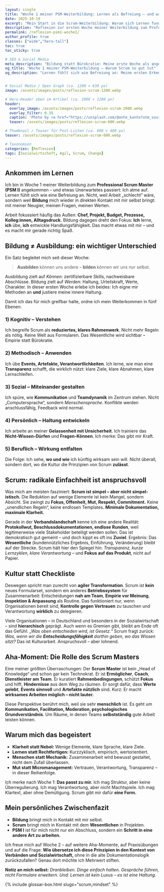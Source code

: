 ```yaml
---
layout: single
title: "Woche 1 meiner PSM-Weiterbildung: Lernen als Befreiung – und warum Scrum so gut tut"
date: 2025-10-19
excerpt: "Mein Start in die Scrum-Weiterbildung: Warum sich Lernen fundamental anders anfühlt als Arbeiten – und wieso mich die Einfachheit von Scrum geradezu beflügelt."
description: "Reflexion zur ersten Woche meiner Weiterbildung zum Professional Scrum Master (PSM I) bei MyCareerNow – über Bildung, innere Entwicklung und die Faszination von Scrum als menschliches Rahmenwerk."
permalink: /reflexion-psm1-woche1/
author_profile: true
classes: ["wide","hero-tall"]
toc: true
toc_sticky: true

# SEO & Social Media
meta_description: "Bildung statt Bürokratie: Meine erste Woche als angehender Scrum Master – Lernen, Haltung und Kulturwandel in der Sozialwirtschaft."
og_title: "Woche 1 meiner PSM-Weiterbildung – Warum Scrum so gut tut"
og_description: "Lernen fühlt sich wie Befreiung an: Meine ersten Erkenntnisse aus der Scrum-Master-Weiterbildung – über Haltung, Einfachheit und echten Kulturwandel."


# Social Media / Open Graph (ca. 1200 × 630 px)
image: /assets/images/posts/reflexion-scrum-1200.webp

# Hero-Header oben im Artikel (ca. 2000 × 1200 px)
header:
  overlay_image: /assets/images/posts/reflexion-scrum-2000.webp
  overlay_filter: 0.35
  caption: 'Photo by <a href="https://unsplash.com/@ante_kante?utm_source=unsplash&utm_medium=referral&utm_content=creditCopyText">Ante Hamersmit</a> on <a href="https://unsplash.com/photos/man-siting-on-wooden-dock-qg6MDcCWBfM?utm_source=unsplash&utm_medium=referral&utm_content=creditCopyText">Unsplash</a>'
  teaser: /assets/images/posts/reflexion-scrum-600.webp

# Thumbnail / Teaser für Post-Listen (ca. 600 × 400 px)
teaser: /assets/images/posts/reflexion-scrum-600.webp

# Taxonomien
categories: [Reflexion]
tags: [Sozialwirtschaft, Agil, Scrum, Change]
---
```


## Ankommen im Lernen

Ich bin in Woche 1 meiner Weiterbildung zum **Professional Scrum Master (PSM I)** angekommen – und etwas Unerwartetes passiert: Ich atme auf. Lernen fühlt sich wie eine Befreiung an. Nicht, weil Arbeit „schlecht“ wäre, sondern weil **Bildung** mich wieder in direkten Kontakt mit mir selbst bringt: mit meiner Neugier, meinen Fragen, meinen Werten.

Arbeit fokussiert häufig das Außen: **Chef, Projekt, Budget, Prozesse, Kolleg:innen, Alltagsdruck.**
Bildung dagegen dreht den Fokus: **Ich** lerne, **ich** übe, **ich** entwickle Handlungsfähigkeit. Das macht etwas mit mir – und es macht mir gerade richtig Spaß.


## Bildung ≠ Ausbildung: ein wichtiger Unterschied

Ein Satz begleitet mich seit dieser Woche:

> **Ausbilden** können uns andere – **bilden** können wir uns nur selbst.

Ausbildung zielt auf *Können*: zertifizierbare Skills, nachweisbare Abschlüsse.
Bildung zielt auf *Werden*: Haltung, Urteilskraft, Werte, Charakter.
In dieser ersten Woche erlebe ich beides: Ich eigne mir Methoden an **und** justiere meine innere Haltung.

Damit ich das für mich greifbar halte, ordne ich mein Weiterkommen in fünf Ebenen:

### 1) Kognitiv – Verstehen
Ich begreife Scrum als **reduziertes, klares Rahmenwerk**. Nicht mehr Regeln als nötig. Keine Welt aus Formularen. Das Wesentliche wird sichtbar – Empirie statt Bürokratie.

### 2) Methodisch – Anwenden
Ich übe **Events, Artefakte, Verantwortlichkeiten**. Ich lerne, wie man eine **Transparenz** schafft, die wirklich nützt: klare Ziele, klare Abnahmen, klare Lernschleifen.

### 3) Sozial – Miteinander gestalten
Ich spüre, wie **Kommunikation** und **Teamdynamik** im Zentrum stehen. Nicht „Computersprache“, sondern *Menschensprache*. Konflikte werden anschlussfähig, Feedback wird normal.

### 4) Persönlich – Haltung entwickeln
Ich arbeite an meiner **Gelassenheit mit Unsicherheit**. Ich trainiere das **Nicht-Wissen-Dürfen** und **Fragen-Können**. Ich merke: Das gibt mir Kraft.

### 5) Beruflich – Wirkung entfalten
Die Folge: Ich sehe, **wo und wie** ich künftig wirksam sein will. Nicht überall, sondern dort, wo die Kultur die Prinzipien von Scrum **zulässt**.


## Scrum: radikale Einfachheit ist anspruchsvoll

Was mich am meisten fasziniert: **Scrum ist simpel – aber nicht simpel-istisch.**
Die Reduktion auf wenige Elemente ist kein Mangel, sondern Absicht. Sie zwingt zu **Fokus, Offenheit, Mut, Respekt, Commitment.** Keine „unendlichen Regeln“, keine endlosen Templates. **Minimale Dokumentation, maximale Klarheit.**

Gerade in der **Verbandslandschaft** kenne ich eine andere Realität: **Protokollwut, Beschlussdokumentationen, endlose Runden**, weil legitimerweise viele Stakeholder beteiligt werden sollen. Das ist demokratisch gut gemeint – und doch kippt es oft ins **Zuviel**.
Ergebnis: Das **Wesentliche** (kundennützliches Ergebnis, Einführung, Veränderung) bleibt auf der Strecke.
Scrum hält hier den Spiegel hin: *Transparenz, kurze Lernzyklen, klare Verantwortung* – und **Fokus auf das Produkt**, nicht auf Papier.


## Kultur statt Checkliste

Deswegen spricht man zurecht von **agiler Transformation**.
Scrum ist **kein** neues Formularset, sondern ein anderes **Betriebssystem** für Zusammenarbeit:
Entscheidungen **nah am Team**, **Empirie vor Meinung**, **Inspektion & Anpassung** als Routine.
Das funktioniert nur, wenn Organisationen bereit sind, **Kontrolle gegen Vertrauen** zu tauschen und Verantwortung **wirklich** zu delegieren.

Viele Organisationen – in Deutschland und besonders in der Sozialwirtschaft – sind **hierarchisch** geprägt. Auch wenn es Gremien gibt, bleibt am Ende oft das Gefühl:
*„Was oben entschieden wird, ist Gesetz.“*
Scrum fragt zurück: *Was, wenn wir die **Entscheidungsfähigkeit** dorthin geben, wo das Wissen sitzt?*
Das ist Kulturarbeit. Anspruchsvoll – aber lohnend.


## Aha-Moment: Die Rolle des Scrum Masters

Eine meiner größten Überraschungen: Der **Scrum Master** ist kein „Head of Knowledge“ und schon gar kein Technokrat.
Er ist **Ermöglicher**, **Coach**, **Dienstleister am Team**.
Er kuratiert **Rahmenbedingungen**, schützt **Fokus** und hilft, **Hindernisse** aus dem Weg zu räumen.
Er sorgt dafür, dass **Werte gelebt**, **Events sinnvoll** und **Artefakte nützlich** sind.
Kurz: Er macht **wirksames Arbeiten möglich – nicht lauter.**

Diese Perspektive berührt mich, weil sie sehr **menschlich** ist. Es geht um **Kommunikation, Facilitation, Moderation, psychologisches Grundverständnis**.
Um Räume, in denen Teams **selbstständig** gute Arbeit leisten können.


## Warum mich das begeistert

- **Klarheit statt Nebel:** Wenige Elemente, klare Sprache, klare Ziele.
- **Lernen statt Rechtfertigen:** Kurzzyklisch, empirisch, wertorientiert.
- **Menschen statt Mechanik:** Zusammenarbeit wird bewusst gestaltet, nicht dem Zufall überlassen.
- **Mut statt Micromanagement:** Vertrauen, Verantwortung, Transparenz – in dieser Reihenfolge.

Ich merke nach Woche 1: **Das passt zu mir.**
Ich mag Struktur, aber keine Überregulierung.
Ich mag Verantwortung, aber nicht Machtspiele.
Ich mag Klartext, aber ohne Demütigung.
Scrum gibt mir dafür **eine Form.**


## Mein persönliches Zwischenfazit

- **Bildung** bringt mich in Kontakt mit mir selbst.
- **Scrum** bringt mich in Kontakt mit dem **Wesentlichen** in Projekten.
- **PSM I** ist für mich nicht nur ein Abschluss, sondern ein **Schritt in eine andere Art zu arbeiten.**

Ich freue mich auf Woche 2 – auf weitere Aha-Momente, auf Praxisübungen und auf die Frage:
**Wie übersetze ich diese Prinzipien in den Kontext von Verbänden und Sozialwirtschaft,**
ohne in die alte Dokumentationslogik zurückzufallen?
Genau dort möchte ich Mehrwert stiften.


**Notiz an mich selbst:**
*Dranbleiben. Dinge einfach halten. Gespräche führen, nicht Formulare erweitern. Und: Lernen ist kein Luxus – es ist eine Haltung.*

{% include glossar-box.html slugs="scrum,mindset" %}

